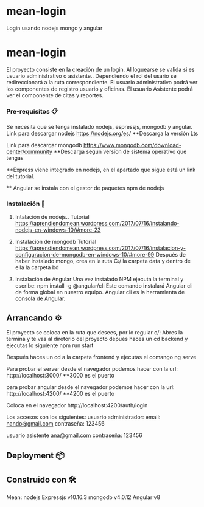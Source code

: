 # mean-login
Login usando nodejs mongo y angular
# mean-login

El proyecto consiste en la creación de un login. Al loguearse se valida si es
usuario administrativo o asistente..
Dependiendo el rol del usario se redireccionará a la ruta correspondiente.
El usuario administrativo podrá ver los componentes de registro usuario y oficinas.
El usuario Asistente podrá ver el componente de citas y reportes.



### Pre-requisitos 📋

Se necesita que se tenga instalado nodejs, espressjs, mongodb y angular.
Link para descargar nodejs
https://nodejs.org/es/
**Descarga la versión Lts

Link para descargar mongodb
https://www.mongodb.com/download-center/community
**Descarga segun versíon de sistema operativo que tengas


**Express viene integrado en nodejs, en el apartado que sigue está
  un link del tutorial.


** Angular se instala con el gestor de paquetes npm de nodejs

### Instalación 🔧

1. Intalación de nodejs..
   Tutorial
   https://aprendiendomean.wordpress.com/2017/07/16/instalando-nodejs-en-windows-10/#more-23
   
2. Instalación de mongodb
   Tutorial
   https://aprendiendomean.wordpress.com/2017/07/16/instalacion-y-configuracion-de-mongodb-en-windows-10/#more-99
   Después de haber instalado mongo, crea en la ruta C:/ la carpeta data y dentro
   de ella la carpeta bd

3. Instalación de Angular
    Una vez instalado NPM ejecuta la terminal y escribe:
 npm install -g @angular/cli
Este comando instalará Angular cli de forma global en nuestro equipo.
Angular cli es la herramienta de consola de Angular.





## Arrancando ⚙️
  
  El proyecto se coloca en la ruta que desees, por lo regular c/:
  Abres la termina y te vas al diretorio del proyecto 
  depués haces un cd backend y ejecutas lo siguiente
  npm run start

  Después haces un cd a la carpeta frontend y ejecutas
  el comango ng serve 

  Para probar el server desde el navegador podemos hacer con la url:
  http://localhost:3000/
  **3000 es el puerto

  para probar angular desde el navegador podemos hacer con la url:
  http://localhost:4200/
  **4200 es el puerto

Coloca en el navegador 
http://localhost:4200/auth/login

Los accesos son los siguientes:
usuario administrador:
email: nando@gmail.com
contraseña: 123456

usuario asistente
ana@gmail.com
contraseña: 123456
## Deployment 📦


## Construido con 🛠️

  Mean:
  nodejs
  Expressjs v10.16.3
  mongodb  v4.0.12
  Angular v8


